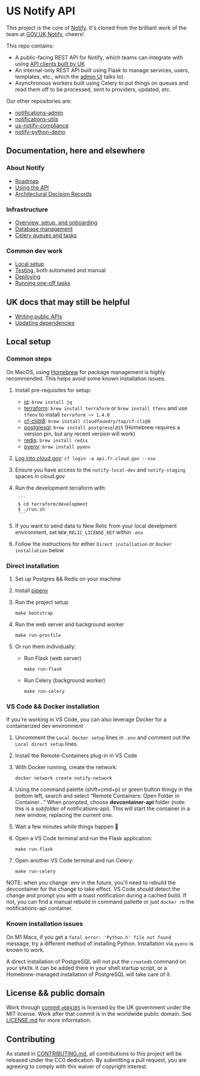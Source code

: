 # US Notify API

This project is the core of [Notify](https://notifications-admin.app.cloud.gov/). It's cloned from the brilliant work of the team at [GOV.UK Notify](https://github.com/alphagov/notifications-api), cheers!

This repo contains:

- A public-facing REST API for Notify, which teams can integrate with using [API clients built by UK](https://www.notifications.service.gov.uk/documentation)
- An internal-only REST API built using Flask to manage services, users, templates, etc., which the [admin UI](http://github.com/18F/notifications-admin) talks to)
- Asynchronous workers built using Celery to put things on queues and read them off to be processed, sent to providers, updated, etc.

Our other repositories are:

- [notifications-admin](https://github.com/GSA/notifications-admin)
- [notifications-utils](https://github.com/GSA/notifications-utils)
- [us-notify-compliance](https://github.com/GSA/us-notify-compliance/)
- [notify-python-demo](https://github.com/GSA/notify-python-demo)

## Documentation, here and elsewhere

### About Notify

- [Roadmap](https://notifications-admin.app.cloud.gov/features/roadmap)
- [Using the API](./docs/api-usage.md)
- [Architectural Decision Records](./docs/adrs/)

### Infrastructure

- [Overview, setup, and onboarding](./docs/infra-overview.md)
- [Database management](./docs/database-management.md)
- [Celery queues and tasks](./docs/queues-and-tasks.md)

### Common dev work

- [Local setup](#local-setup)
- [Testing](./docs/testing.md), both automated and manual
- [Deploying](./docs/deploying.md)
- [Running one-off tasks](./docs/one-off-tasks.md)

## UK docs that may still be helpful

- [Writing public APIs](docs/writing-public-apis.md)
- [Updating dependencies](https://github.com/alphagov/notifications-manuals/wiki/Dependencies)

## Local setup

### Common steps

On MacOS, using [Homebrew](https://brew.sh/) for package management is highly recommended. This helps avoid some known installation issues.

1. Install pre-requisites for setup:
    * [jq](https://stedolan.github.io/jq/): `brew install jq`
    * [terraform](https://www.terraform.io/): `brew install terraform` or `brew install tfenv` and use `tfenv` to install `terraform ~> 1.4.0`
    * [cf-cli@8](https://docs.cloudfoundry.org/cf-cli/install-go-cli.html): `brew install cloudfoundry/tap/cf-cli@8`
    * [postgresql](https://www.postgresql.org/): `brew install postgresql@15` (Homebrew requires a version pin, but any recent version will work)
    * [redis](https://redis.io/): `brew install redis`
    * [pyenv](https://github.com/pyenv/pyenv): `brew install pyenv`
1. [Log into cloud.gov](https://cloud.gov/docs/getting-started/setup/#set-up-the-command-line): `cf login -a api.fr.cloud.gov --sso`
1. Ensure you have access to the `notify-local-dev` and `notify-staging` spaces in cloud.gov
1. Run the development terraform with:

        ```
        $ cd terraform/development
        $ ./run.sh
        ```

1. If you want to send data to New Relic from your local develpment environment, set `NEW_RELIC_LICENSE_KEY` within `.env`
1. Follow the instructions for either `Direct installation` or `Docker installation` below

### Direct installation

1. Set up Postgres && Redis on your machine

1. Install [pipenv](https://pipenv.pypa.io/en/latest/)

1. Run the project setup

    `make bootstrap`

1. Run the web server and background worker

    `make run-procfile`

1. Or run them individually:

    * Run Flask (web server)

        `make run-flask`

    * Run Celery (background worker)

        `make run-celery`


### VS Code && Docker installation

If you're working in VS Code, you can also leverage Docker for a containerized dev environment

1. Uncomment the `Local Docker setup` lines in `.env` and comment out the `Local direct setup` lines.

1. Install the Remote-Containers plug-in in VS Code

1. With Docker running, create the network:

    `docker network create notify-network`

1. Using the command palette (shift+cmd+p) or green button thingy in the bottom left, search and select “Remote Containers: Open Folder in Container...” When prompted, choose **devcontainer-api** folder (note: this is a *subfolder* of notifications-api). This will start the container in a new window, replacing the current one.

1. Wait a few minutes while things happen 🍵

1. Open a VS Code terminal and run the Flask application:

    `make run-flask`

1. Open another VS Code terminal and run Celery:

    `make run-celery`

NOTE: when you change .env in the future, you'll need to rebuild the devcontainer for the change to take effect. VS Code _should_ detect the change and prompt you with a toast notification during a cached build. If not, you can find a manual rebuild in command pallette or just `docker rm` the notifications-api container.

### Known installation issues

On M1 Macs, if you get a `fatal error: 'Python.h' file not found` message, try a different method of installing Python. Installation via `pyenv` is known to work.

A direct installation of PostgreSQL will not put the `createdb` command on your `$PATH`. It can be added there in your shell startup script, or a Homebrew-managed installation of PostgreSQL will take care of it.

## License && public domain

Work through [commit `e604385`](https://github.com/GSA/notifications-api/commit/e604385e0cf4c2ab8c6451b7120ceb196cce21b5) is licensed by the UK government under the MIT license. Work after that commit is in the worldwide public domain. See [LICENSE.md](./LICENSE.md) for more information.

## Contributing

As stated in [CONTRIBUTING.md](CONTRIBUTING.md), all contributions to this project will be released under the CC0 dedication. By submitting a pull request, you are agreeing to comply with this waiver of copyright interest.

